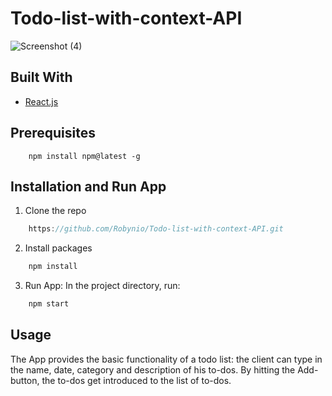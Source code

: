 # Todo-list-with-context-API

![Screenshot (4)](https://user-images.githubusercontent.com/79979477/173076411-437b2fc9-74be-49d8-9028-67310c1857e9.png)

## Built With

+ [React.js](https://reactjs.org/docs/getting-started.html)


## Prerequisites

```                           
    npm install npm@latest -g
```

## Installation and Run App

1. Clone the repo

```javascript
    https://github.com/Robynio/Todo-list-with-context-API.git
```

2. Install packages

```javascript
    npm install
```

3. Run App: In the project directory, run:

```javascript
    npm start
```

## Usage

The App provides the basic functionality of a todo list: the client can type in the name, date, category and description of his to-dos.
By hitting the Add-button, the to-dos get introduced to the list of to-dos.





